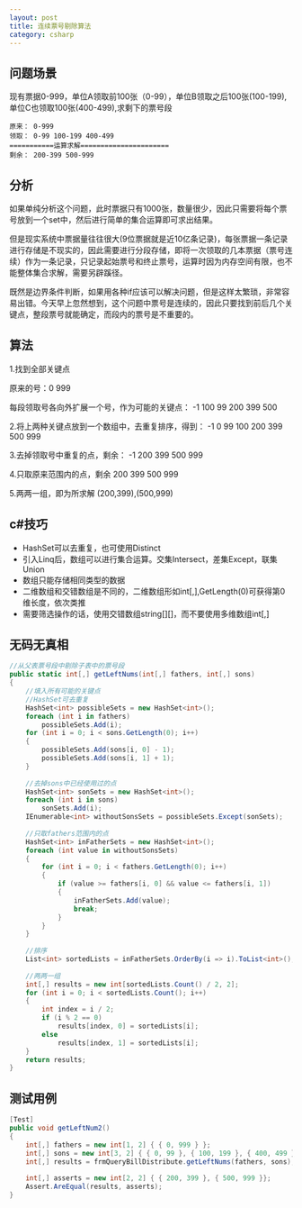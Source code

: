 ```yaml
---
layout: post
title: 连续票号剔除算法
category: csharp
---
```


## 问题场景

现有票据0-999，单位A领取前100张（0-99），单位B领取之后100张(100-199),单位C也领取100张(400-499),求剩下的票号段

```
原来： 0-999
领取： 0-99 100-199 400-499
===========运算求解======================
剩余： 200-399 500-999
```

## 分析

如果单纯分析这个问题，此时票据只有1000张，数量很少，因此只需要将每个票号放到一个set中，然后进行简单的集合运算即可求出结果。

但是现实系统中票据量往往很大(9位票据就是近10亿条记录)，每张票据一条记录进行存储是不现实的，因此需要进行分段存储，即将一次领取的几本票据（票号连续）作为一条记录，只记录起始票号和终止票号，运算时因为内存空间有限，也不能整体集合求解，需要另辟蹊径。

既然是边界条件判断，如果用各种if应该可以解决问题，但是这样太繁琐，非常容易出错。今天早上忽然想到，这个问题中票号是连续的，因此只要找到前后几个关键点，整段票号就能确定，而段内的票号是不重要的。

## 算法

1.找到全部关键点

原来的号：0 999

每段领取号各向外扩展一个号，作为可能的关键点：
-1 100 99 200 399 500

2.将上两种关键点放到一个数组中，去重复排序，得到：
-1 0 99 100 200 399 500 999

3.去掉领取号中重复的点，剩余：
-1 200 399 500 999

4.只取原来范围内的点，剩余
200 399 500 999

5.两两一组，即为所求解
(200,399),(500,999)

## c#技巧

* HashSet可以去重复，也可使用Distinct
* 引入Linq后，数组可以进行集合运算。交集Intersect，差集Except，联集Union
* 数组只能存储相同类型的数据
* 二维数组和交错数组是不同的，二维数组形如int[,],GetLength(0)可获得第0维长度，依次类推
* 需要筛选操作的话，使用交错数组string[][]，而不要使用多维数组int[,]

## 无码无真相

```c#
//从父表票号段中剔除子表中的票号段  
public static int[,] getLeftNums(int[,] fathers, int[,] sons)  
{  
    //填入所有可能的关键点  
    //HashSet可去重复  
    HashSet<int> possibleSets = new HashSet<int>();  
    foreach (int i in fathers)  
        possibleSets.Add(i);  
    for (int i = 0; i < sons.GetLength(0); i++)  
    {  
        possibleSets.Add(sons[i, 0] - 1);  
        possibleSets.Add(sons[i, 1] + 1);  
    }  
  
    //去掉sons中已经使用过的点  
    HashSet<int> sonSets = new HashSet<int>();  
    foreach (int i in sons)  
        sonSets.Add(i);  
    IEnumerable<int> withoutSonsSets = possibleSets.Except(sonSets);  
  
    //只取fathers范围内的点  
    HashSet<int> inFatherSets = new HashSet<int>();  
    foreach (int value in withoutSonsSets)  
    {  
        for (int i = 0; i < fathers.GetLength(0); i++)  
        {  
            if (value >= fathers[i, 0] && value <= fathers[i, 1])  
            {  
                inFatherSets.Add(value);  
                break;  
            }  
        }  
    }  
  
    //排序  
    List<int> sortedLists = inFatherSets.OrderBy(i => i).ToList<int>();  
  
    //两两一组  
    int[,] results = new int[sortedLists.Count() / 2, 2];  
    for (int i = 0; i < sortedLists.Count(); i++)  
    {  
        int index = i / 2;  
        if (i % 2 == 0)  
            results[index, 0] = sortedLists[i];  
        else  
            results[index, 1] = sortedLists[i];  
    }  
    return results;  
}  
```

## 测试用例

```c#
[Test]  
public void getLeftNum2()  
{  
    int[,] fathers = new int[1, 2] { { 0, 999 } };  
    int[,] sons = new int[3, 2] { { 0, 99 }, { 100, 199 }, { 400, 499 } };  
    int[,] results = frmQueryBillDistribute.getLeftNums(fathers, sons);  
  
    int[,] asserts = new int[2, 2] { { 200, 399 }, { 500, 999 }};  
    Assert.AreEqual(results, asserts);  
}  
```
